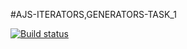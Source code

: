 #AJS-ITERATORS,GENERATORS-TASK_1

[![Build status](https://ci.appveyor.com/api/projects/status/98iap3poy0wrjhpv?svg=true)](https://ci.appveyor.com/project/JohnnyStorm19/ajs-iterators-generators-task-1)





